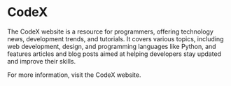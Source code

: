 # CodeX
The CodeX website is a resource for programmers, offering technology news, development trends, and tutorials. It covers various topics, including web development, design, and programming languages like Python, and features articles and blog posts aimed at helping developers stay updated and improve their skills.

For more information, visit the CodeX website.
